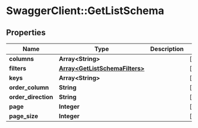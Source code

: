 # SwaggerClient::GetListSchema

## Properties
Name | Type | Description | Notes
------------ | ------------- | ------------- | -------------
**columns** | **Array&lt;String&gt;** |  | [optional] 
**filters** | [**Array&lt;GetListSchemaFilters&gt;**](GetListSchemaFilters.md) |  | [optional] 
**keys** | **Array&lt;String&gt;** |  | [optional] 
**order_column** | **String** |  | [optional] 
**order_direction** | **String** |  | [optional] 
**page** | **Integer** |  | [optional] 
**page_size** | **Integer** |  | [optional] 

